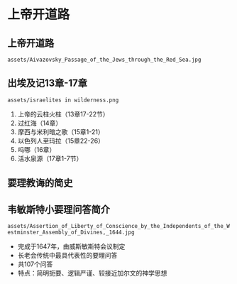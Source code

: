 # 上帝开道路

## 上帝开道路
`assets/Aivazovsky_Passage_of_the_Jews_through_the_Red_Sea.jpg`

## 出埃及记13章-17章
`assets/israelites in wilderness.png`
1. 上帝的云柱火柱（13章17-22节）
2. 过红海（14章）
3. 摩西与米利暗之歌（15章1-21）
4. 以色列人至玛拉（15章22-26）
5. 吗哪（16章）
6. 活水泉源（17章1-7节）


## 要理教诲的简史


## 韦敏斯特小要理问答简介
`assets/Assertion_of_Liberty_of_Conscience_by_the_Independents_of_the_Westminster_Assembly_of_Divines,_1644.jpg`
- 完成于1647年，由威斯敏斯特会议制定
- 长老会传统中最具代表性的要理问答
- 共107个问答
- 特点：简明扼要、逻辑严谨、较接近加尔文的神学思想

